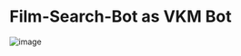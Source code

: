# Film-Search-Bot as VKM Bot

![image](https://github.com/SardorSohinazarov/Film-Search-Bot/assets/107931170/7d056031-7ddd-4d7b-81c9-4787dd1c9800)
